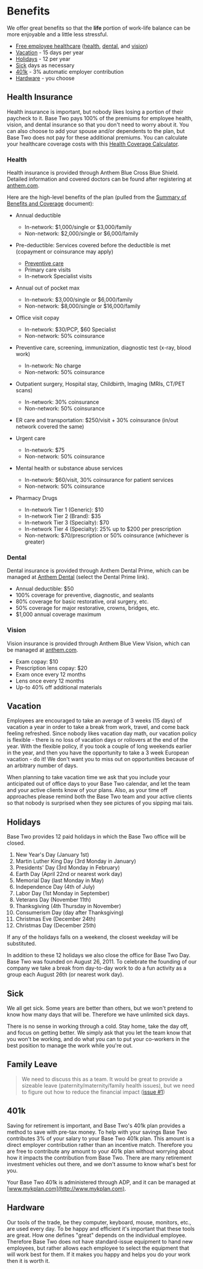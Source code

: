 # Benefits

We offer great benefits so that the **life** portion of work-life balance can be more enjoyable and a little less stressful.

* [Free employee healthcare](#Health-Insurance) ([health](#health), [dental](#dental), and [vision](#vision))
* [Vacation](#vacation) - 15 days per year
* [Holidays](#holidays) - 12 per year
* [Sick](#sick) days as necessary
* [401k](#401k) - 3% automatic employer contribution
* [Hardware](#hardware) - you choose

## Health Insurance

Health insurance is important, but nobody likes losing a portion of their paycheck to it. Base Two pays 100% of the premiums for employee health, vision, and dental insurance so that you don't need to worry about it. You can also choose to add your spouse and/or dependents to the plan, but Base Two does not pay for these additional premiums. You can calculate your healthcare coverage costs with this [Health Coverage Calculator](https://b2io.slack.com/archives/C904HLD5L/p1516982095000352).

### Health

Health insurance is provided through Anthem Blue Cross Blue Shield. Detailed information and covered doctors can be found after registering at [anthem.com](http://www.anthem.com).

Here are the high-level benefits of the plan (pulled from the [Summary of Benefits and Coverage](https://b2io.slack.com/archives/C904HLD5L/p1516982170000742) document):

* Annual deductible
  * In-network: $1,000/single or $3,000/family
  * Non-network: $2,000/single or $6,000/family
* Pre-deductible: Services covered before the deductible is met (copayment or coinsurance may apply)
  * [Preventive care](https://www.healthcare.gov/coverage/preventive-care-benefits/)
  * Primary care visits
  * In-network Specialist visits
* Annual out of pocket max
  * In-network: $3,000/single or $6,000/family
  * Non-network: $8,000/single or $16,000/family
* Office visit copay
  * In-network: $30/PCP, $60 Specialist
  * Non-network: 50% coinsurance
* Preventive care, screening, immunization, diagnostic test (x-ray, blood work)
  * In-network: No charge
  * Non-network: 50% coinsurance
* Outpatient surgery, Hospital stay, Childbirth, Imaging (MRIs, CT/PET scans)
  * In-network: 30% coinsurance
  * Non-network: 50% coinsurance
* ER care and transportation: $250/visit + 30% coinsurance (in/out network covered the same)
* Urgent care
  * In-network: $75
  * Non-network: 50% coinsurance
* Mental health or substance abuse services
  * In-network: $60/visit, 30% coinsurance for patient services
  * Non-network: 50% coinsurance
* Pharmacy Drugs

  * In-network Tier 1 (Generic): $10
  * In-network Tier 2 (Brand): $35
  * In-network Tier 3 (Specialty): $70
  * In-network Tier 4 (Specialty): 25% up to $200 per prescription
  * Non-network: $70/prescription or 50% coinsurance (whichever is greater)

### Dental

Dental insurance is provided through Anthem Dental Prime, which can be managed at [Anthem Dental](https://www.anthem.com/wps/portal/ahpfooter?content_path=shared/noapplication/f1/s1/t1/pw_b145137.htm&label=Dental%2520Member%2520Services) (select the Dental Prime link).

* Annual deductible: $50
* 100% coverage for preventive, diagnostic, and sealants
* 80% coverage for basic restorative, oral surgery, etc.
* 50% coverage for major restorative, crowns, bridges, etc.
* $1,000 annual coverage maximum

### Vision

Vision insurance is provided through Anthem Blue View Vision, which can be managed at [anthem.com](http://www.anthem.com).

* Exam copay: $10
* Prescription lens copay: $20
* Exam once every 12 months
* Lens once every 12 months
* Up-to 40% off additional materials

## Vacation

Employees are encouraged to take an average of 3 weeks (15 days) of vacation a year in order to take a break from work, travel, and come back feeling refreshed. Since nobody likes vacation day math, our vacation policy is flexible - there is no loss of vacation days or rollovers at the end of the year. With the flexible policy, if you took a couple of long weekends earlier in the year, and then you have the opportunity to take a 3 week European vacation - do it! We don't want you to miss out on opportunities because of an arbitrary number of days.

When planning to take vacation time we ask that you include your anticipated out of office days to your Base Two calendar, and let the team and your active clients know of your plans. Also, as your time off approaches please remind both the Base Two team and your active clients so that nobody is surprised when they see pictures of you sipping mai tais.

## Holidays

Base Two provides 12 paid holidays in which the Base Two office will be closed.

1. New Year's Day (January 1st)
2. Martin Luther King Day (3rd Monday in January)
3. Presidents' Day (3rd Monday in February)
4. Earth Day (April 22nd or nearest work day)
5. Memorial Day (last Monday in May)
6. Independence Day (4th of July)
7. Labor Day (1st Monday in September)
8. Veterans Day (November 11th)
9. Thanksgiving (4th Thursday in November)
10. Consumerism Day (day after Thanksgiving)
11. Christmas Eve (December 24th)
12. Christmas Day (December 25th)

If any of the holidays falls on a weekend, the closest weekday will be substituted.

In addition to these 12 holidays we also close the office for Base Two Day. Base Two was founded on August 26, 2011. To celebrate the founding of our company we take a break from day-to-day work to do a fun activity as a group each August 26th (or nearest work day).

## Sick

We all get sick. Some years are better than others, but we won't pretend to know how many days that will be. Therefore we have unlimited sick days.

There is no sense in working through a cold. Stay home, take the day off, and focus on getting better. We simply ask that you let the team know that you won't be working, and do what you can to put your co-workers in the best position to manage the work while you're out.

## Family Leave

> We need to discuss this as a team. It would be great to provide a sizeable leave (paternity/maternity/family health issues), but we need to figure out how to reduce the financial impact ([issue #1](https://github.com/b2io/handbook/issues/1))

## 401k

Saving for retirement is important, and Base Two's 401k plan provides a method to save with pre-tax money. To help with your savings Base Two contributes 3% of your salary to your Base Two 401k plan. This amount is a direct employer contribution rather than an incentive match. Therefore you are free to contribute any amount to your 401k plan without worrying about how it impacts the contribution from Base Two. There are many retirement investment vehicles out there, and we don't assume to know what's best for you.

Your Base Two 401k is administered through ADP, and it can be managed at [www.mykplan.com](http://www.mykplan.com).

## Hardware

Our tools of the trade, be they computer, keyboard, mouse, monitors, etc., are used every day. To be happy and efficient it's important that these tools are great. How one defines "great" depends on the individual employee. Therefore Base Two does not have standard-issue equipment to hand new employees, but rather allows each employee to select the equipment that will work best for them. If it makes you happy and helps you do your work then it is worth it.
